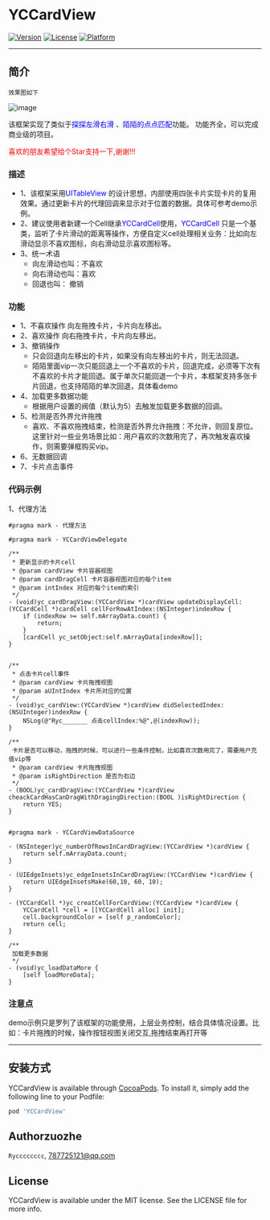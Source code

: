 # YCCardView
[![Version](https://img.shields.io/cocoapods/v/YCCardView.svg?style=flat)](https://cocoapods.org/pods/YCCardView)
[![License](https://img.shields.io/cocoapods/l/YCCardView.svg?style=flat)](https://cocoapods.org/pods/YCCardView)
[![Platform](https://img.shields.io/cocoapods/p/YCCardView.svg?style=flat)](https://cocoapods.org/pods/YCCardView)

-----
## 简介

`效果图如下`

![image](./source/img_01.gif)

该框架实现了类似于<font color=#0000FF >探探左滑右滑</font> 、<font color=#0000FF >陌陌的点点匹配</font>功能。 功能齐全，可以完成商业级的项目。

<font color=#FF0000 >喜欢的朋友希望给个Star支持一下,谢谢!!!</font>

### 描述
- 1、该框架采用<font color=#0000FF >UITableView</font> 的设计思想，内部使用四张卡片实现卡片的复用效果。通过更新卡片的代理回调来显示对于位置的数据。具体可参考demo示例。
- 2、建议使用者新建一个Cell继承<font color=#0000FF >YCCardCell</font>使用，<font color=#0000FF >YCCardCell</font> 只是一个基类，监听了卡片滑动的距离等操作，方便自定义cell处理相关业务：比如向左滑动显示不喜欢图标，向右滑动显示喜欢图标等。
- 3、统一术语
    - 向左滑动也叫：不喜欢
    - 向右滑动也叫：喜欢
    - 回退也叫： 撤销 

### 功能
- 1、不喜欢操作
   向左拖拽卡片，卡片向左移出。
- 2、喜欢操作
    向右拖拽卡片，卡片向左移出。
- 3、撤销操作
    - 只会回退向左移出的卡片，如果没有向左移出的卡片，则无法回退。 
    - 陌陌里面vip一次只能回退上一个不喜欢的卡片，回退完成，必须等下次有不喜欢的卡片才能回退。属于单次只能回退一个卡片，本框架支持多张卡片回退，也支持陌陌的单次回退，具体看demo
- 4、加载更多数据功能
    - 根据用户设置的阀值（默认为5）去触发加载更多数据的回调。
- 5、检测是否外界允许拖拽
    - 喜欢、不喜欢拖拽结束，检测是否外界允许拖拽：不允许，则回复原位。这里针对一些业务场景比如：用户喜欢的次数用完了，再次触发喜欢操作，则需要弹框购买vip。
- 6、无数据回调
- 7、卡片点击事件
    
    
### 代码示例

1、代理方法
```objc
#pragma mark - 代理方法

#pragma mark - YCCardViewDelegate

/**
 * 更新显示的卡片cell
 * @param cardView 卡片容器视图
 * @param cardDragCell 卡片容器视图对应的每个item
 * @param intIndex 对应的每个item的索引
 */
- (void)yc_cardDragView:(YCCardView *)cardView updateDisplayCell:(YCCardCell *)cardCell cellForRowAtIndex:(NSInteger)indexRow {
    if (indexRow >= self.mArrayData.count) {
        return;
    }
    [cardCell yc_setObject:self.mArrayData[indexRow]];
}


/**
 * 点击卡片cell事件
 * @param cardView 卡片拖拽视图
 * @param aUIntIndex 卡片所对应的位置
 */
- (void)yc_cardView:(YCCardView *)cardView didSelectedIndex:(NSUInteger)indexRow {
    NSLog(@"Ryc_______ 点击cellIndex:%@",@(indexRow));
}

/**
 卡片是否可以移动，拖拽的时候，可以进行一些条件控制，比如喜欢次数用完了，需要用户充值vip等
 * @param cardView 卡片拖拽视图
 * @param isRightDirection 是否为右边
 */
- (BOOL)yc_cardDragView:(YCCardView *)cardView cheackCardHasCanDragWithDragingDirection:(BOOL )isRightDirection {
    return YES;
}


#pragma mark - YCCardViewDataSource

- (NSInteger)yc_numberOfRowsInCardDragView:(YCCardView *)cardView {
    return self.mArrayData.count;
}

- (UIEdgeInsets)yc_edgeInsetsInCardDragView:(YCCardView *)cardView {
    return UIEdgeInsetsMake(60,10, 60, 10);
}

- (YCCardCell *)yc_creatCellForCardView:(YCCardView *)cardView {
    YCCardCell *cell = [[YCCardCell alloc] init];
    cell.backgroundColor = [self p_randomColor];
    return cell;
}

/**
 加载更多数据
 */
- (void)yc_loadDataMore {
    [self loadMoreData];
}

```


### 注意点
demo示例只是罗列了该框架的功能使用，上层业务控制，结合具体情况设置。比如：卡片拖拽的时候，操作按钮视图关闭交互,拖拽结束再打开等

-----
## 安装方式

YCCardView is available through [CocoaPods](https://cocoapods.org). To install
it, simply add the following line to your Podfile:

```ruby
pod 'YCCardView'
```

## Authorzuozhe

`Rycccccccc`, 787725121@qq.com

## License

YCCardView is available under the MIT license. See the LICENSE file for more info.

